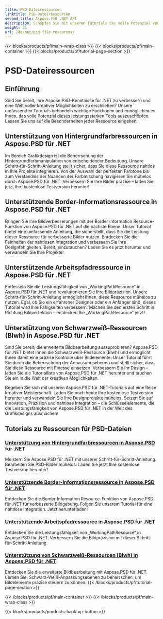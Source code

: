 ```yaml
---
title: PSD-Dateiressourcen
linktitle: PSD-Dateiressourcen
second_title: Aspose.PSD .NET API
description: Schöpfen Sie mit unseren Tutorials das volle Potenzial von Aspose.PSD für .NET aus. Beherrschen Sie Hintergrundfarbe, Rahmeninformationen, Arbeitspfad und Schwarzweiß-Ressourcen mühelos.
weight: 31
url: /de/net/psd-file-resources/
---
```


{{< blocks/products/pf/main-wrap-class >}}
{{< blocks/products/pf/main-container >}}
{{< blocks/products/pf/tutorial-page-section >}}

# PSD-Dateiressourcen


## Einführung

Sind Sie bereit, Ihre Aspose.PSD-Kenntnisse für .NET zu verbessern und eine Welt voller kreativer Möglichkeiten zu erschließen? Unsere umfassenden Tutorials behandeln wichtige Funktionen und ermöglichen es Ihnen, das volle Potenzial dieses leistungsstarken Tools auszuschöpfen. Lassen Sie uns auf die Besonderheiten jeder Ressource eingehen:

## Unterstützung von Hintergrundfarbressourcen in Aspose.PSD für .NET

Im Bereich Grafikdesign ist die Beherrschung der Hintergrundfarbmanipulation von entscheidender Bedeutung. Unsere Schritt-für-Schritt-Anleitung stellt sicher, dass Sie diese Ressource nahtlos in Ihre Projekte integrieren. Von der Auswahl der perfekten Farbtöne bis zum Verständnis der Nuancen der Farbmischung navigieren Sie mühelos durch Aspose.PSD für .NET. Verbessern Sie Ihre Bilder präzise – laden Sie jetzt Ihre kostenlose Testversion herunter!

## Unterstützende Border-Informationsressource in Aspose.PSD für .NET

Bringen Sie Ihre Bildverbesserungen mit der Border Information Resource-Funktion von Aspose.PSD für .NET auf die nächste Ebene. Unser Tutorial bietet eine umfassende Anleitung, die sicherstellt, dass Sie die Leistung dieser Ressource für verbesserte Bilder nutzen. Entdecken Sie die Feinheiten der nahtlosen Integration und verbessern Sie Ihre Designfähigkeiten. Bereit, einzutauchen? Laden Sie es jetzt herunter und verwandeln Sie Ihre Projekte!

## Unterstützende Arbeitspfadressource in Aspose.PSD für .NET

Entfesseln Sie die Leistungsfähigkeit von „WorkingPathResource“ in Aspose.PSD für .NET und revolutionieren Sie Ihre Bildpräzision. Unsere Schritt-für-Schritt-Anleitung ermöglicht Ihnen, diese Ressource mühelos zu nutzen. Egal, ob Sie ein erfahrener Designer oder ein Anfänger sind, dieses Tutorial wird Ihre Fähigkeiten verbessern. Machen Sie den ersten Schritt in Richtung Bildperfektion – entdecken Sie „WorkingPathResource“ jetzt!

## Unterstützung von Schwarzweiß-Ressourcen (Blwh) in Aspose.PSD für .NET

Sind Sie bereit, die erweiterte Bildbearbeitung auszuprobieren? Aspose.PSD für .NET bietet Ihnen die Schwarzweiß-Ressource (Blwh) und ermöglicht Ihnen damit eine präzise Kontrolle über Bildelemente. Unser Tutorial führt Sie durch die Beherrschung der Anpassungsebenen und stellt sicher, dass Sie diese Ressource mit Finesse einsetzen. Verbessern Sie Ihr Design – laden Sie die Tutorialliste von Aspose.PSD für .NET herunter und tauchen Sie ein in die Welt der kreativen Möglichkeiten.

Begeben Sie sich mit unseren Aspose.PSD für .NET-Tutorials auf eine Reise kreativer Meisterschaft. Laden Sie noch heute Ihre kostenlose Testversion herunter und verwandeln Sie Ihre Designprojekte mühelos. Setzen Sie auf Innovation, Präzision und nahtlose Integration – die Schlüsselelemente, die die Leistungsfähigkeit von Aspose.PSD für .NET in der Welt des Grafikdesigns ausmachen!

## Tutorials zu Ressourcen für PSD-Dateien
### [Unterstützung von Hintergrundfarbressourcen in Aspose.PSD für .NET](./supporting-background-color-resource/)
Meistern Sie Aspose.PSD für .NET mit unserer Schritt-für-Schritt-Anleitung. Bearbeiten Sie PSD-Bilder mühelos. Laden Sie jetzt Ihre kostenlose Testversion herunter!
### [Unterstützende Border-Informationsressource in Aspose.PSD für .NET](./supporting-border-information-resource/)
Entdecken Sie die Border Information Resource-Funktion von Aspose.PSD für .NET für verbesserte Bildgebung. Folgen Sie unserem Tutorial für eine nahtlose Integration. Jetzt herunterladen!
### [Unterstützende Arbeitspfadressource in Aspose.PSD für .NET](./supporting-working-path-resource/)
Entdecken Sie die Leistungsfähigkeit von „WorkingPathResource“ in Aspose.PSD für .NET. Verbessern Sie die Bildpräzision mit dieser Schritt-für-Schritt-Anleitung.
### [Unterstützung von Schwarzweiß-Ressourcen (Blwh) in Aspose.PSD für .NET](./supporting-black-and-white-blwh-resource/)
Entdecken Sie die erweiterte Bildbearbeitung mit Aspose.PSD für .NET. Lernen Sie, Schwarz-Weiß-Anpassungsebenen zu beherrschen, um Bildelemente präzise steuern zu können.
{{< /blocks/products/pf/tutorial-page-section >}}

{{< /blocks/products/pf/main-container >}}
{{< /blocks/products/pf/main-wrap-class >}}

{{< blocks/products/products-backtop-button >}}

